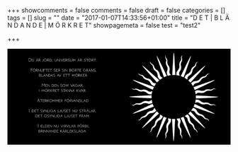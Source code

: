 +++
showcomments = false
comments = false
draft = false
categories = []
tags = []
slug = ""
date = "2017-01-07T14:33:56+01:00"
title = "D E T | B L Ä N D A N D E | M Ö R K R E T"
showpagemeta = false
test = "test2"

+++

![Maximos](img/labels/Darkness.png)


